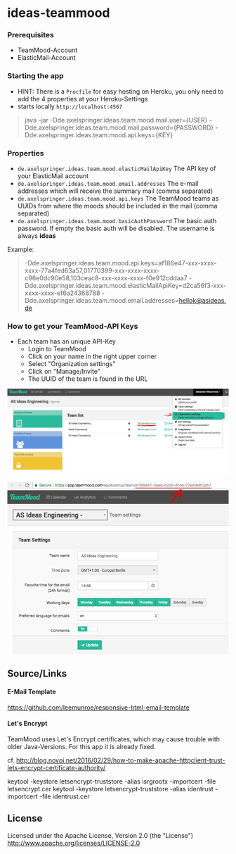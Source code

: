 # ideas-teammood

### Prerequisites

* TeamMood-Account
* ElasticMail-Account 

### Starting the app

* HINT: There is a ``Procfile`` for easy hosting on Heroku, you only need to add the 4 properties at your Heroku-Settings
* starts locally ``http://localhost:4567``
> java -jar -Dde.axelspringer.ideas.team.mood.mail.user={USER} -Dde.axelspringer.ideas.team.mood.mail.password={PASSWORD} -Dde.axelspringer.ideas.team.mood.api.keys={KEY}


### Properties

* ``de.axelspringer.ideas.team.mood.elasticMailApiKey`` The API key of your ElasticMail account
* ``de.axelspringer.ideas.team.mood.email.addresses`` The e-mail addresses which will receive the summary mail (comma separated)
* ``de.axelspringer.ideas.team.mood.api.keys`` The TeamMood teams as UUIDs from where the moods should be included in the mail (comma separated)
* ``de.axelspringer.ideas.team.mood.basicAuthPassword`` The basic auth password. If empty the basic auth will be disabled. The username is always **ideas**

Example:
> -Dde.axelspringer.ideas.team.mood.api.keys=af186e47-xxx-xxxx-xxxx-77a4fed63a57,01770399-xxx-xxxx-xxxx-c96e0dc90e58,103ceac8-xxx-xxxx-xxxx-f0e912cddaa7 -Dde.axelspringer.ideas.team.mood.elasticMailApiKey=d2ca56f3-xxx-xxxx-xxxx-ef6a24368788 -Dde.axelspringer.ideas.team.mood.email.addresses=hellok@asideas.de

### How to get your TeamMood-API Keys

* Each team has an unique API-Key
    * Login to TeamMood
    * Click on your name in the right upper corner
    * Select "Organization settings"
    * Click on "Manage/Invite" 
    * The UUID of the team is found in the URL

![01](docs/teammood-01.png)

![02](docs/teammood-02.png)

## Source/Links

#### E-Mail Template 
https://github.com/leemunroe/responsive-html-email-template

#### Let's Encrypt

TeamMood uses Let's Encrypt certificates, which may cause trouble with older Java-Versions. For this app it is already fixed.

cf. http://blog.novoj.net/2016/02/29/how-to-make-apache-httpclient-trust-lets-encrypt-certificate-authority/

keytool -keystore letsencrypt-truststore -alias isrgrootx -importcert -file letsencrypt.cer
keytool -keystore letsencrypt-truststore -alias identrust -importcert -file identrust.cer

##  License

Licensed under the Apache License, Version 2.0 (the "License") http://www.apache.org/licenses/LICENSE-2.0